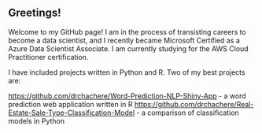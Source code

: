 ## Greetings!

Welcome to my GitHub page!  I am in the process of transisting careers to become a data scientist, and I recently became Microsoft Certified as a Azure Data Scientist Associate.  I am currently studying for the AWS Cloud Practitioner certification.

I have included projects written in Python and R.  Two of my best projects are:

<https://github.com/drchachere/Word-Prediction-NLP-Shiny-App> - a word prediction web application written in R
<https://github.com/drchachere/Real-Estate-Sale-Type-Classification-Model> - a comparison of classification models in Python
